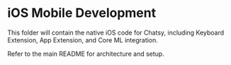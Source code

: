 # iOS Mobile Development

This folder will contain the native iOS code for Chatsy, including Keyboard Extension, App Extension, and Core ML integration.

Refer to the main README for architecture and setup.
